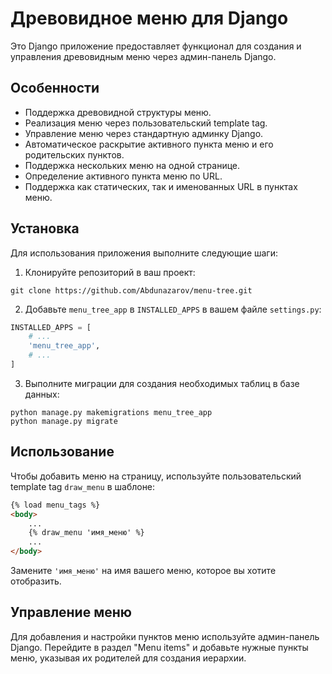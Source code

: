 
# Древовидное меню для Django

Это Django приложение предоставляет функционал для создания и управления древовидным меню через админ-панель Django.

## Особенности

- Поддержка древовидной структуры меню.
- Реализация меню через пользовательский template tag.
- Управление меню через стандартную админку Django.
- Автоматическое раскрытие активного пункта меню и его родительских пунктов.
- Поддержка нескольких меню на одной странице.
- Определение активного пункта меню по URL.
- Поддержка как статических, так и именованных URL в пунктах меню.

## Установка

Для использования приложения выполните следующие шаги:

1. Клонируйте репозиторий в ваш проект:

```
git clone https://github.com/Abdunazarov/menu-tree.git
```


2. Добавьте `menu_tree_app` в `INSTALLED_APPS` в вашем файле `settings.py`:

```python
INSTALLED_APPS = [
    # ...
    'menu_tree_app',
    # ...
]
```

3. Выполните миграции для создания необходимых таблиц в базе данных:

```
python manage.py makemigrations menu_tree_app
python manage.py migrate
```

## Использование

Чтобы добавить меню на страницу, используйте пользовательский template tag `draw_menu` в шаблоне:

```html
{% load menu_tags %}
<body>
    ...
    {% draw_menu 'имя_меню' %}
    ...
</body>
```

Замените `'имя_меню'` на имя вашего меню, которое вы хотите отобразить.

## Управление меню

Для добавления и настройки пунктов меню используйте админ-панель Django. Перейдите в раздел "Menu items" и добавьте нужные пункты меню, указывая их родителей для создания иерархии.

